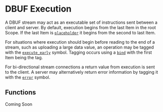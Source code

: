 # DBUF Execution

A DBUF stream may act as an executable set of instructions sent between a client and server. By default, execution begins from the last Item in the root Scope. If the last Item is [`placeholder`](./registry/specs/placeholder.md) it begins from the second to last Item.

For situations where execution should begin before reading to the end of a stream, such as uploading a large data value, an operation may be tagged with the [`execute_early`](./registry/specs/execute_early.md) symbol. Tagging occurs using a [`bind`](./registry/specs/bind.md) with the first Item being the tag.

For bi-directional stream connections a return value from execution is sent to the client. A server may alternatively return error information by tagging it with the [`error`](./registry/specs/error.md) symbol.

## Functions
Coming Soon
